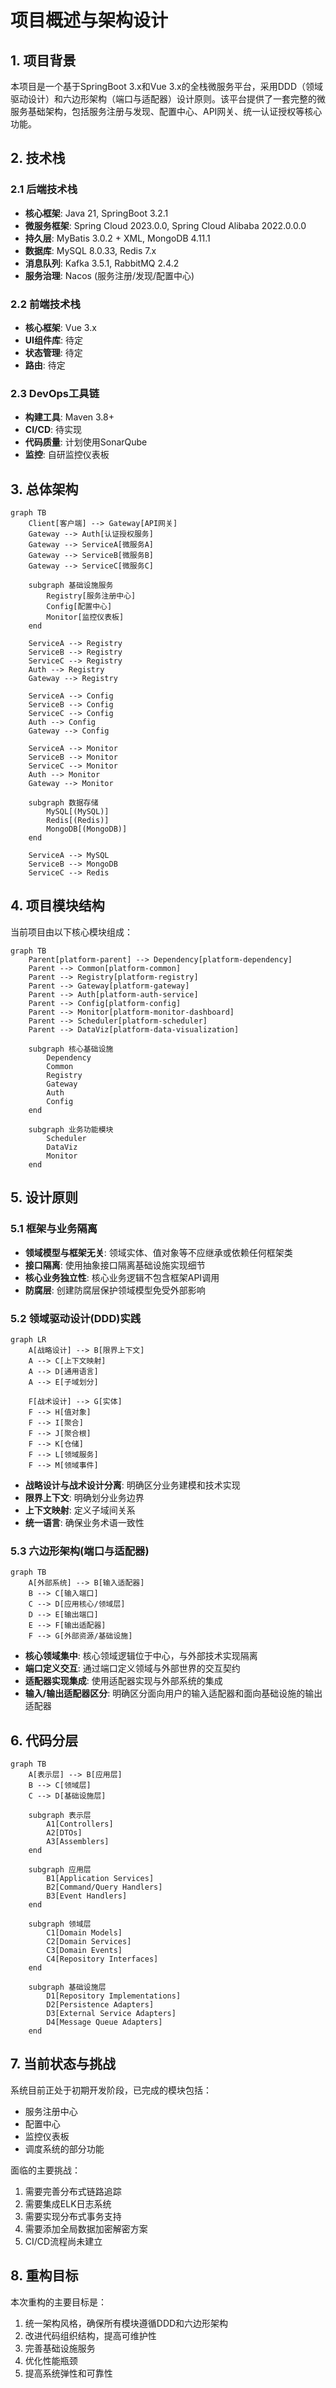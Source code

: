 # 项目概述与架构设计

## 1. 项目背景

本项目是一个基于SpringBoot 3.x和Vue 3.x的全栈微服务平台，采用DDD（领域驱动设计）和六边形架构（端口与适配器）设计原则。该平台提供了一套完整的微服务基础架构，包括服务注册与发现、配置中心、API网关、统一认证授权等核心功能。

## 2. 技术栈

### 2.1 后端技术栈
- **核心框架**: Java 21, SpringBoot 3.2.1
- **微服务框架**: Spring Cloud 2023.0.0, Spring Cloud Alibaba 2022.0.0.0
- **持久层**: MyBatis 3.0.2 + XML, MongoDB 4.11.1
- **数据库**: MySQL 8.0.33, Redis 7.x
- **消息队列**: Kafka 3.5.1, RabbitMQ 2.4.2
- **服务治理**: Nacos (服务注册/发现/配置中心)

### 2.2 前端技术栈
- **核心框架**: Vue 3.x
- **UI组件库**: 待定
- **状态管理**: 待定
- **路由**: 待定

### 2.3 DevOps工具链
- **构建工具**: Maven 3.8+
- **CI/CD**: 待实现
- **代码质量**: 计划使用SonarQube
- **监控**: 自研监控仪表板

## 3. 总体架构

```mermaid
graph TB
    Client[客户端] --> Gateway[API网关]
    Gateway --> Auth[认证授权服务]
    Gateway --> ServiceA[微服务A]
    Gateway --> ServiceB[微服务B]
    Gateway --> ServiceC[微服务C]
    
    subgraph 基础设施服务
        Registry[服务注册中心]
        Config[配置中心]
        Monitor[监控仪表板]
    end
    
    ServiceA --> Registry
    ServiceB --> Registry
    ServiceC --> Registry
    Auth --> Registry
    Gateway --> Registry
    
    ServiceA --> Config
    ServiceB --> Config
    ServiceC --> Config
    Auth --> Config
    Gateway --> Config
    
    ServiceA --> Monitor
    ServiceB --> Monitor
    ServiceC --> Monitor
    Auth --> Monitor
    Gateway --> Monitor
    
    subgraph 数据存储
        MySQL[(MySQL)]
        Redis[(Redis)]
        MongoDB[(MongoDB)]
    end
    
    ServiceA --> MySQL
    ServiceB --> MongoDB
    ServiceC --> Redis
```

## 4. 项目模块结构

当前项目由以下核心模块组成：

```mermaid
graph TB
    Parent[platform-parent] --> Dependency[platform-dependency]
    Parent --> Common[platform-common]
    Parent --> Registry[platform-registry]
    Parent --> Gateway[platform-gateway]
    Parent --> Auth[platform-auth-service]
    Parent --> Config[platform-config]
    Parent --> Monitor[platform-monitor-dashboard]
    Parent --> Scheduler[platform-scheduler]
    Parent --> DataViz[platform-data-visualization]
    
    subgraph 核心基础设施
        Dependency
        Common
        Registry
        Gateway
        Auth
        Config
    end
    
    subgraph 业务功能模块
        Scheduler
        DataViz
        Monitor
    end
```

## 5. 设计原则

### 5.1 框架与业务隔离

- **领域模型与框架无关**: 领域实体、值对象等不应继承或依赖任何框架类
- **接口隔离**: 使用抽象接口隔离基础设施实现细节
- **核心业务独立性**: 核心业务逻辑不包含框架API调用
- **防腐层**: 创建防腐层保护领域模型免受外部影响

### 5.2 领域驱动设计(DDD)实践

```mermaid
graph LR
    A[战略设计] --> B[限界上下文]
    A --> C[上下文映射]
    A --> D[通用语言]
    A --> E[子域划分]
    
    F[战术设计] --> G[实体]
    F --> H[值对象]
    F --> I[聚合]
    F --> J[聚合根]
    F --> K[仓储]
    F --> L[领域服务]
    F --> M[领域事件]
```

- **战略设计与战术设计分离**: 明确区分业务建模和技术实现
- **限界上下文**: 明确划分业务边界
- **上下文映射**: 定义子域间关系
- **统一语言**: 确保业务术语一致性

### 5.3 六边形架构(端口与适配器)

```mermaid
graph TB
    A[外部系统] --> B[输入适配器]
    B --> C[输入端口]
    C --> D[应用核心/领域层]
    D --> E[输出端口]
    E --> F[输出适配器]
    F --> G[外部资源/基础设施]
```

- **核心领域集中**: 核心领域逻辑位于中心，与外部技术实现隔离
- **端口定义交互**: 通过端口定义领域与外部世界的交互契约
- **适配器实现集成**: 使用适配器实现与外部系统的集成
- **输入/输出适配器区分**: 明确区分面向用户的输入适配器和面向基础设施的输出适配器

## 6. 代码分层

```mermaid
graph TB
    A[表示层] --> B[应用层]
    B --> C[领域层]
    C --> D[基础设施层]
    
    subgraph 表示层
        A1[Controllers]
        A2[DTOs]
        A3[Assemblers]
    end
    
    subgraph 应用层
        B1[Application Services]
        B2[Command/Query Handlers]
        B3[Event Handlers]
    end
    
    subgraph 领域层
        C1[Domain Models]
        C2[Domain Services]
        C3[Domain Events]
        C4[Repository Interfaces]
    end
    
    subgraph 基础设施层
        D1[Repository Implementations]
        D2[Persistence Adapters]
        D3[External Service Adapters]
        D4[Message Queue Adapters]
    end
```

## 7. 当前状态与挑战

系统目前正处于初期开发阶段，已完成的模块包括：
- 服务注册中心
- 配置中心
- 监控仪表板
- 调度系统的部分功能

面临的主要挑战：
1. 需要完善分布式链路追踪
2. 需要集成ELK日志系统
3. 需要实现分布式事务支持
4. 需要添加全局数据加密解密方案
5. CI/CD流程尚未建立

## 8. 重构目标

本次重构的主要目标是：
1. 统一架构风格，确保所有模块遵循DDD和六边形架构
2. 改进代码组织结构，提高可维护性
3. 完善基础设施服务
4. 优化性能瓶颈
5. 提高系统弹性和可靠性 
